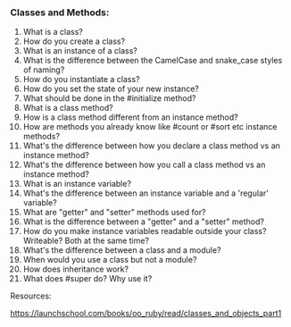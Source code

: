 ### Classes and Methods:

1. What is a class?
2. How do you create a class?
3. What is an instance of a class?
4. What is the difference between the CamelCase and snake_case styles of naming?
5. How do you instantiate a class?
6. How do you set the state of your new instance?
7. What should be done in the #initialize method?
8. What is a class method?
9. How is a class method different from an instance method?
10. How are methods you already know like #count or #sort etc instance methods?
11. What's the difference between how you declare a class method vs an instance method?
12. What's the difference between how you call a class method vs an instance method?
13. What is an instance variable?
14. What's the difference between an instance variable and a 'regular' variable?
15. What are "getter" and "setter" methods used for?
16. What is the difference between a "getter" and a "setter" method?
17. How do you make instance variables readable outside your class? Writeable? Both at the same time?
18. What's the difference between a class and a module?
19. When would you use a class but not a module?
20. How does inheritance work?
21. What does #super do? Why use it?


Resources:

https://launchschool.com/books/oo_ruby/read/classes_and_objects_part1
